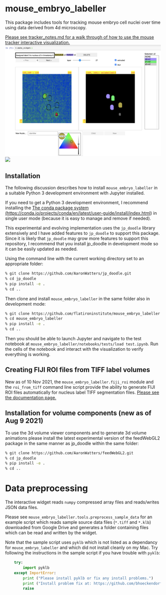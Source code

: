 # mouse_embryo_labeller


This package includes tools for tracking mouse embryo cell nuclei over time using data derived from 4d microscopy.

<a href="tracker_notes.md">
Please see tracker_notes.md for a walk through of how to use the mouse
tracker interactive visualization.
</a>


<img src="nuclei.png" width="800"/>

<img src="all.gif" width="800">

## Installation

The following discussion describes how to install `mouse_embryo_labeller`
in a suitable Python 3 development environment with Jupyter installed.

If you need to get a Python
3 development environment, I recommend installing the
<a href="https://conda.io/projects/conda/en/latest/user-guide/install/index.html">The conda package system
(https://conda.io/projects/conda/en/latest/user-guide/install/index.html)
</a>
in single user mode (because it is easy to manage and remove if needed).

This experimental and evolving implementation uses the `jp_doodle` library extensively
and I have added features to `jp_doodle` to support this package.
Since it is likely that `jp_doodle` may grow more features to support
this repository, I recommend that you install jp_doodle in development mode
so it can be easily updated as needed.

Using the command line with the current working directory set to an appropriate folder:

```bash
% git clone https://github.com/AaronWatters/jp_doodle.git
% cd jp_doodle
% pip install -e .
% cd ..
```

Then clone and install `mouse_embryo_labeller` in the same folder also in development mode:

```bash
% git clone https://github.com/flatironinstitute/mouse_embryo_labeller.git
% cd mouse_embryo_labeller
% pip install -e .
% cd ..
```

Then you should be able to launch Jupyter and navigate to the test notebook
at `mouse_embryo_labeller/notebooks/tests/load test.ipynb`.  Run the cells of the notebook
and interact with the visualization to verify everything is working.

## Creating FIJI ROI files from TIFF label volumes

New as of 10 Nov 2021, the `mouse_embryo_labeller.fiji_roi` module and the `roi_from_tiff` command line
script provide the ability to generate FIJI ROI files automatically for nucleus label TIFF segmentation files.
[Please see the documentation page.](roi_from_tiff.md)

## Installation for volume components (new as of Aug 9 2021)

To use the 3d volume viewer components and to generate 3d volume animations
please install the latest experimental version of the feedWebGL2 package in the same manner
as jp_doodle within the same folder:

```bash
% git clone https://github.com/AaronWatters/feedWebGL2.git
% cd jp_doodle
% pip install -e .
% cd ..
```

# Data preprocessing

The interactive widget reads `numpy` compressed array files and reads/writes JSON data files.

Please see `mouse_embryo_labeller.tools.preprocess_sample_data` for an example script
which reads sample source data files (`*.tiff` and `*.klb`)
downloaded from Google Drive and generates a folder containing
files which can be read and written by the widget.

Note that the sample script uses `pyklb` which is not listed as a dependancy for
`mouse_embryo_labeller` and which did not install cleanly on my Mac.
Try following the instructions in the sample script if you have trouble with `pyklb`:

```Python
    try:
        import pyklb
    except ImportError:
        print ("Please install pyklb or fix any install problems.")
        print ("Install problem fix at: https://github.com/bhoeckendorf/pyklb/issues/3")
        raise
```
